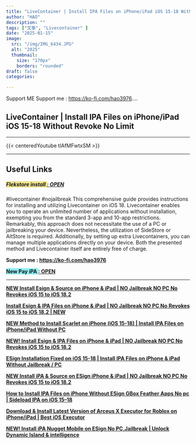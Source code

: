 ```yaml
---
title: "LiveContainer | Install IPA Files on iPhone/iPad iOS 15-18 Without Revoke No Limit"
author: "HAO"
description: ""
tags: ["文章", "Livecontainer" ]
date: "2025-01-15"
image:
  src: "/img/IMG_6434.JPG"
  alt: "2025"
  thumbnail:
    size: "170px"
    borders: "rounded"
draft: false
categories:

---
```


Support ME 
Support me : https://ko-fi.com/hao3976....
<!--more-->

## **LiveContainer | Install IPA Files on iPhone/iPad iOS 15-18 Without Revoke No Limit**

---
{{< centeredYoutube tlAfMFwtxSM >}}

---

## **Useful Links**

##### **<font style="background: #f0e38d"> Flekstore install </font>** **[  : OPEN](https://github.com/khanhduytran0/LiveContainer)**

#livecontainer #nojailbreak
This comprehensive guide provides instructions for installing and utilizing Livecontainer on iOS 18. Livecontainer enables you to operate an unlimited number of applications without installation, exempting you from the standard 3-app and 10-app restrictions. Remarkably, this approach does not necessitate the use of a PC or jailbreaking your device. Nevertheless, the utilization of SideStore or AltStore is required. Additionally, by setting up extra Livecontainers, you can manage multiple applications directly on your device. Both the presented method and Livecontainer itself are entirely free of charge.

**Support me : https://ko-fi.com/hao3976**

 **<font style="background: #8dedf0 "> New Pay iPA </font>** **[  : OPEN](https://www.patreon.com/hao8?utm_medium=unknown&utm_source=join_link&utm_campaign=creatorshare_creator&utm_content=copyLink)**

---

**[NEW Install Esign & Source on iPhone & iPad | NO Jailbreak NO PC No Revokes iOS 15 to iOS 18.2](https://youtu.be/6v36u9J26ZA)**

**[Install Esign & IPA Files on iPhone & iPad | NO Jailbreak NO PC No Revokes iOS 15 to iOS 18.2 | NEW](https://youtu.be/ygGUh-kUyd0)**

**[NEW Method to Install Scarlet on iPhone (iOS 15-18) | Install IPA Files on iPhone/iPad Without PC](https://youtu.be/jKOxTGtw5Io)**

**[NEW! Install Esign & IPA Files on iPhone & iPad | NO Jailbreak NO PC No Revokes iOS 15 to iOS 18.2](https://youtu.be/CifAaIlf8J0)**

**[ESign Installation Fixed on iOS 15-18 | Install IPA Files on iPhone & iPad Without Jailbreak / PC](https://youtu.be/QHFRzVgpCsQ)**

**[NEW Install iPA & Source on ESign iPhone & iPad | NO Jailbreak NO PC No Revokes iOS 15 to iOS 18.2](https://youtu.be/8zuNH1s0FcM)**

**[How to Install IPA Files on iPhone Without ESign GBox Feather Apps No pc | Sideload IPA on iOS 15–18](https://youtu.be/fXHU9EDGykw)**

**[Download & Install Latest Version of Arceus X Executor for Roblox on iPhone/iPad | Best iOS Executor](https://youtu.be/B97c2iFOmjY)**

**[NEW! Install iPA Nugget Mobile on ESign No PC,Jailbreak | Unlock Dynamic Island & intelligence](https://youtu.be/NG-mlEVlh1g)**